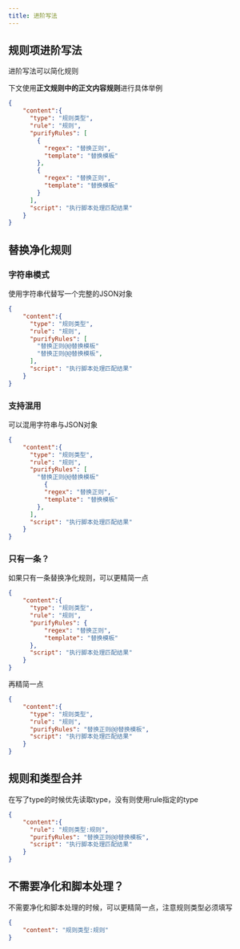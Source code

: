 ```yaml
---
title: 进阶写法
---
```


## 规则项进阶写法

进阶写法可以简化规则

下文使用**正文规则中的正文内容规则**进行具体举例

```json
{
    "content":{
      "type": "规则类型",
      "rule": "规则",
      "purifyRules": [
        {
          "regex": "替换正则",
          "template": "替换模板"
        },
        {
          "regex": "替换正则",
          "template": "替换模板"
        }
      ],
      "script": "执行脚本处理匹配结果"
    }
}
```

## 替换净化规则

### 字符串模式

使用字符串代替写一个完整的JSON对象

```json
{
    "content":{
      "type": "规则类型",
      "rule": "规则",
      "purifyRules": [
        "替换正则@@替换模板"
        "替换正则@@替换模板",
      ],
      "script": "执行脚本处理匹配结果"
    }
}

```

### 支持混用

可以混用字符串与JSON对象

```json
{
    "content":{
      "type": "规则类型",
      "rule": "规则",
      "purifyRules": [
        "替换正则@@替换模板"
          {
          "regex": "替换正则",
          "template": "替换模板"
        },
      ],
      "script": "执行脚本处理匹配结果"
    }
}
```

### 只有一条？

如果只有一条替换净化规则，可以更精简一点

```json
{
    "content":{
      "type": "规则类型",
      "rule": "规则",
      "purifyRules": {
          "regex": "替换正则",
          "template": "替换模板"
      },
      "script": "执行脚本处理匹配结果"
    }
}
```

再精简一点

```json
{
    "content":{
      "type": "规则类型",
      "rule": "规则",
      "purifyRules": "替换正则@@替换模板",
      "script": "执行脚本处理匹配结果"
    }
}
```

## 规则和类型合并

在写了type的时候优先读取type，没有则使用rule指定的type

```json
{
    "content":{
      "rule": "规则类型:规则",
      "purifyRules": "替换正则@@替换模板",
      "script": "执行脚本处理匹配结果"
    }
}
```

## 不需要净化和脚本处理？

不需要净化和脚本处理的时候，可以更精简一点，注意规则类型必须填写

```json
{
    "content": "规则类型:规则"
}
```
